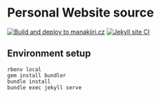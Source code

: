 # Personal Website source

[![Build and deploy to manakjiri.cz](https://github.com/manakjiri/personal-website/actions/workflows/deploy.yml/badge.svg)](https://github.com/manakjiri/personal-website/actions/workflows/deploy.yml)
[![Jekyll site CI](https://github.com/manakjiri/personal-website/actions/workflows/validate.yml/badge.svg)](https://github.com/manakjiri/personal-website/actions/workflows/validate.yml)


## Environment setup

``` shell
rbenv local
gem install bundler
bundle install
bundle exec jekyll serve
```
